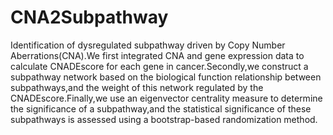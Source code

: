 # CNA2Subpathway
Identification of dysregulated subpathway driven by Copy Number Aberrations(CNA).We first integrated CNA and gene expression data to calculate CNADEscore for each gene in cancer.Secondly,we construct a subpathway network based on the biological function relationship between subpathways,and the weight of this network regulated by the CNADEscore.Finally,we use an eigenvector centrality measure to determine the significance of a subpathway,and the statistical significance of these subpathways is assessed using a bootstrap-based randomization method.
